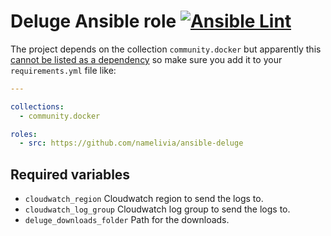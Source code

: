 # Deluge Ansible role [![Ansible Lint](https://github.com/namelivia/ansible-deluge/actions/workflows/ansible-lint.yml/badge.svg)](https://github.com/namelivia/ansible-deluge/actions/workflows/ansible-lint.yml)

The project depends on the collection `community.docker` but apparently this [cannot be listed as a dependency](https://github.com/ansible/ansible/issues/62847) so make sure you add it to your `requirements.yml` file like:

```yml
---

collections:
  - community.docker

roles:
  - src: https://github.com/namelivia/ansible-deluge
```

## Required variables
 - `cloudwatch_region` Cloudwatch region to send the logs to.
 - `cloudwatch_log_group` Cloudwatch log group to send the logs to.
 - `deluge_downloads_folder` Path for the downloads.
